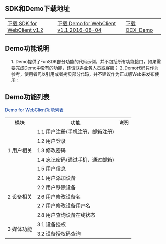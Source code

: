 ## SDK和Demo下载地址

<table style="width:100%;border-collapse:collapse;text-align:center">
<tr><td><a href="https://ks3-cn-beijing.ksyun.com/xmopen/web-client/client/clinet-1.2-snapshots.jar">下载 SDK for WebClient v1.2</a>
</td><td><a href="http://ks3-cn-beijing.ksyun.com/xmopen/web-client/demo/Demo-1.1.zip">下载 Demo  for WebClient v1.1 2016-08-04</a>
</td>
<td><a href="https://ks3-cn-beijing.ksyun.com/xmopen/web-client/demo/OCX_demo.rar">下载 OCX_Demo</a>
</td></tr>
</table>

## Demo功能说明

<div style="margin-left:20px;">
1. Demo提供了FunSDK部分功能的代码示例，并不包括所有功能接口，如果需要完成Demo中没有的功能，还请联系业务人员或客服；
2. Demo代码只作为参考，使用者可以引用或者拷贝部分代码，并不建议作为正式版Web来发布使用；
</div>

## Demo功能列表

<style>
	table{
		width:100%;
		border-collapse:collapse;
	}
	table tr{
		text-align:left;
	}
</style>
<div>
<label style="color:#039">Demo for WebClient功能列表</label>
<table id="table2">
<tr style="text-align:center;color:#000;"><td>模块</td><td>功能</td><td>说明</td></tr>
<tr><td rowspan="5">1 用户相关</td><td>1.1 用户注册(手机注册，邮箱注册)</td><td> </td></tr>
<tr><td>1.2 用户登录</td><td> </td></tr>
<tr><td>1.3 修改密码</td><td></td></tr>
<tr><td>1.4 忘记密码(通过手机，通过邮箱)</td><td></td></tr>
<tr><td>1.5 用户信息</td><td></td></tr>
<tr><td rowspan="5">2 设备相关</td><td>2.1 用户添加设备</td><td>  </td></tr>
<tr><td>2.2 用户移除设备</td><td>  </td></tr>
<tr><td>2.6 用户修改设备名</td><td>  </td></tr>
<tr><td>2.7 用户修改设备用户名</td><td>  </td></tr>
<tr><td>2.8 用户查询设备在线状态</td><td>  </td></tr>
<tr><td rowspan="2">3 媒体功能</td><td>3.1 设备授权
</td><td>  </td></tr></tr>
<tr><td>3.2 设备授权码查询</td><td>  </td></tr>

</table>
</div>




